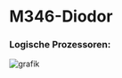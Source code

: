 # M346-Diodor


### Logische Prozessoren:

![grafik](https://github.com/user-attachments/assets/e8121866-a53e-4c36-a737-309b844bb6ea)


